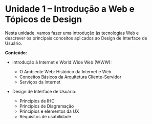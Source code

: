 # Unidade 1 – Introdução a Web e Tópicos de Design

Nesta unidade, vamos fazer uma introdução às tecnologias Web e descrever os principais conceitos aplicados ao Design de Interface de Usuário.

**Conteúdo:**

- Introdução à Internet e World Wide Web (WWW):

  - O Ambiente Web: Histórico da Internet e Web
  - Conceitos Básicos da Arquitetura Cliente-Servidor
  - Serviços da Internet

- Design de Interface de Usuário:

  - Princípios de IHC
  - Princípios de Diagramação
  - Princípios e elementos da UX
  - Requisitos de usabilidade
